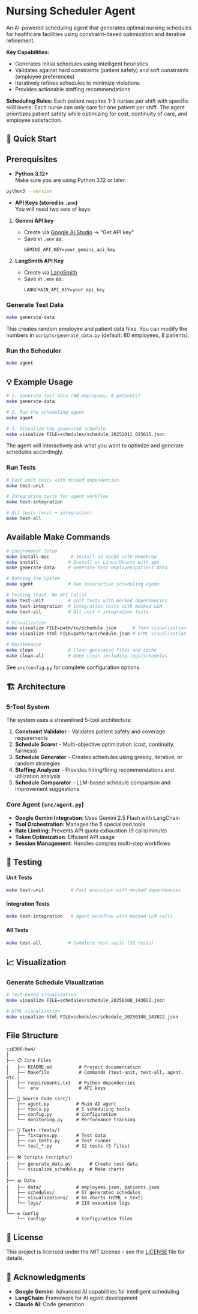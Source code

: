 # Nursing Scheduler Agent

An AI-powered scheduling agent that generates optimal nursing schedules for healthcare facilities using constraint-based optimization and iterative refinement.

**Key Capabilities:**
- Generates initial schedules using intelligent heuristics
- Validates against hard constraints (patient safety) and soft constraints (employee preferences)  
- Iteratively refines schedules to minimize violations
- Provides actionable staffing recommendations

**Scheduling Rules:** Each patient requires 1-3 nurses per shift with specific skill levels. Each nurse can only care for one patient per shift. The agent prioritizes patient safety while optimizing for cost, continuity of care, and employee satisfaction.

## 🚀 Quick Start

## Prerequisites

- **Python 3.12+**  
  Make sure you are using Python 3.12 or later.

```bash
python3 --version
```

- **API Keys (stored in `.env`)**  
  You will need two sets of keys:

1. **Gemini API key**  
   - Create via [Google AI Studio](https://aistudio.google.com/) → "Get API key"  
   - Save in `.env` as:  
     ```
     GEMINI_API_KEY=your_gemini_api_key
     ```

2. **LangSmith API Key**  
   - Create via [LangSmith](https://smith.langchain.com/)  
   - Save in `.env` as:  
     ```
     LANGCHAIN_API_KEY=your_api_key
     ```


### Generate Test Data
```bash
make generate-data
```

This creates random employee and patient data files. You can modify the numbers in `scripts/generate_data.py` (default: 80 employees, 8 patients).

### Run the Scheduler
```bash
make agent
```

## 💡 Example Usage

```bash
# 1. Generate test data (80 employees, 8 patients)
make generate-data

# 2. Run the scheduling agent
make agent

# 3. Visualize the generated schedule
make visualize FILE=schedules/schedule_20251011_025615.json
```

The agent will interactively ask what you want to optimize and generate schedules accordingly.

### Run Tests
```bash
# Fast unit tests with mocked dependencies
make test-unit

# Integration tests for agent workflow
make test-integration

# All tests (unit + integration)
make test-all

```

## Available Make Commands
```bash
# Environment Setup
make install-mac        # Install on macOS with Homebrew
make install           # Install on Linux/Ubuntu with apt
make generate-data     # Generate test employee/patient data

# Running the System
make agent             # Run interactive scheduling agent

# Testing (Fast, No API Calls)
make test-unit         # Unit tests with mocked dependencies
make test-integration  # Integration tests with mocked LLM
make test-all          # All unit + integration tests

# Visualization
make visualize FILE=path/to/schedule.json      # Text visualization
make visualize-html FILE=path/to/schedule.json # HTML visualization

# Maintenance
make clean             # Clean generated files and cache
make clean-all         # Deep clean including logs/schedules
```

See `src/config.py` for complete configuration options.

## 🏗️ Architecture

### 5-Tool System

The system uses a streamlined 5-tool architecture:

1. **Constraint Validator** - Validates patient safety and coverage requirements
2. **Schedule Scorer** - Multi-objective optimization (cost, continuity, fairness)  
3. **Schedule Generator** - Creates schedules using greedy, iterative, or random strategies
4. **Staffing Analyzer** - Provides hiring/firing recommendations and utilization analysis
5. **Schedule Comparator** - LLM-based schedule comparison and improvement suggestions

### Core Agent (`src/agent.py`)
- **Google Gemini Integration**: Uses Gemini 2.5 Flash with LangChain
- **Tool Orchestration**: Manages the 5 specialized tools
- **Rate Limiting**: Prevents API quota exhaustion (9 calls/minute)
- **Token Optimization**: Efficient API usage
- **Session Management**: Handles complex multi-step workflows

## 🧪 Testing

#### Unit Tests
```bash
make test-unit          # Fast execution with mocked dependencies
```

#### Integration Tests
```bash
make test-integration   # Agent workflow with mocked LLM calls
```

#### All Tests
```bash
make test-all          # Complete test suite (32 tests)
```

## 📈 Visualization

### Generate Schedule Visualization
```bash
# Text-based visualization
make visualize FILE=schedules/schedule_20250108_143022.json

# HTML visualization  
make visualize-html FILE=schedules/schedule_20250108_143022.json
```

## File Structure
```
cs6300-hw4/
│
├── 📋 Core Files
│   ├── README.md          # Project documentation
│   ├── Makefile           # Commands (test-unit, test-all, agent, etc.)
│   ├── requirements.txt   # Python dependencies
│   └── .env               # API keys
│
├── 🧠 Source Code (src/)
│   ├── agent.py          # Main AI agent
│   ├── tools.py          # 5 scheduling tools
│   ├── config.py         # Configuration
│   └── monitoring.py     # Performance tracking
│
├── 🧪 Tests (tests/)
│   ├── fixtures.py       # Test data
│   ├── run_tests.py      # Test runner
│   └── test_*.py         # 32 tests (5 files)
│
├── 🛠️ Scripts (scripts/)
│   ├── generate_data.py       # Create test data
│   └── visualize_schedule.py  # Make charts
│
├── 📊 Data
│   ├── data/             # employees.json, patients.json
│   ├── schedules/        # 57 generated schedules
│   ├── visualizations/   # 68 charts (HTML + text)
│   └── logs/             # 119 execution logs
│
└── ⚙️ Config
    └── config/           # Configuration files
```

## 📄 License

This project is licensed under the MIT License - see the [LICENSE](LICENSE) file for details.

## 🙏 Acknowledgments

- **Google Gemini**: Advanced AI capabilities for intelligent scheduling
- **LangChain**: Framework for AI agent development
- **Claude AI**: Code generation